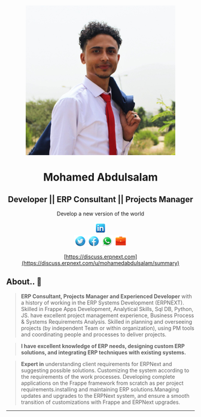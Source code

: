 <div align="center">
    <a href="">
        <img src="/Mohamed Abdulsalam/public/images/my profile.jpg" height="400">
    </a>
    <h1>Mohamed Abdulsalam</h1>
    <h2>Developer || ERP Consultant || Projects Manager</h2>
    <p align="center">
        <p>Develop a new version of the world</p>
    </p>
    
[![linkedin](https://github.com/MohamedAbdulsalam96/MohamedAbdulsalam96/blob/main/Mohamed%20Abdulsalam/public/images/linkedin-32.png)](https://www.linkedin.com/in/mohamedalqadasi)		
[![twitter](https://github.com/MohamedAbdulsalam96/MohamedAbdulsalam96/blob/main/Mohamed%20Abdulsalam/public/images/twitter-32.png)](https://twitter.com/MohamedAlqadasi?t=b0PhbTbVmK_Gqm0IPdI51w&s=09)
[![facebook](https://github.com/MohamedAbdulsalam96/MohamedAbdulsalam96/blob/main/Mohamed%20Abdulsalam/public/images/facebook-32.png)](https://www.facebook.com/profile.php?id=100006434417374)
[![whatsapp](https://github.com/MohamedAbdulsalam96/MohamedAbdulsalam96/blob/main/Mohamed%20Abdulsalam/public/images/whatsapp-32.png)](https://wa.me/c/967774368459)
[![service](https://github.com/MohamedAbdulsalam96/MohamedAbdulsalam96/blob/main/Mohamed%20Abdulsalam/public/images/briefcase-32.png)](https://discuss.erpnext.com/u/mohamedabdulsalam/summary)

[https://discuss.erpnext.com](https://discuss.erpnext.com/u/mohamedabdulsalam/summary)

</div>

<!--End Header and Icons  -->

## About.. 👋

> **ERP Consultant, Projects Manager and Experienced Developer** with a history of working in the ERP Systems Development (ERPNEXT). Skilled in Frappe Apps Development,  Analytical Skills, Sql DB, Python, JS. have excellent project management experience, Business Process & Systems Requirements Analysis. Skilled in planning and overseeing projects (by independent Team or within  organization), using PM tools and coordinating people and processes to deliver projects.

> **I have excellent knowledge of ERP needs, designing custom ERP solutions, and integrating ERP techniques with existing systems.**

> **Expert in** understanding client requirements for ERPNext and suggesting possible solutions. Customizing the system according to the requirements of the work processes. Developing complete applications on the Frappe framework from scratch as per project requirements.installing and maintaining ERP solutions.Managing updates and upgrades to the ERPNext system, and ensure a smooth transition of customizations with Frappe and ERPNext upgrades.

**************










































<!-- 
instagram-32
briefcase-32
youtube-32
github-32
linkedin-32
pinterest-32
twitter-32
facebook-32
whatsapp-32
gmail-32
 -->


<!-- [https://discuss.erpnext.com](https://discuss.erpnext.com/u/mohamedabdulsalam/summary)
[![CI](https://github.com/MohamedAbdulsalam96/MohamedAbdulsalam96/blob/main/Mohamed%20Abdulsalam/public/images/gmail-32.png)]()
 -->
</div>










<!--
**MohamedAbdulsalam96/MohamedAbdulsalam96** is a ✨ _special_ ✨ repository because its `README.md` (this file) appears on your GitHub profile.

Here are some ideas to get you started:

- 🔭 I’m currently working on ...
- 🌱 I’m currently learning ...
- 👯 I’m looking to collaborate on ...
- 🤔 I’m looking for help with ...
- 💬 Ask me about ...
- 📫 How to reach me: ...
- 😄 Pronouns: ...
- ⚡ Fun fact: ...

# I can help you with:


-->
